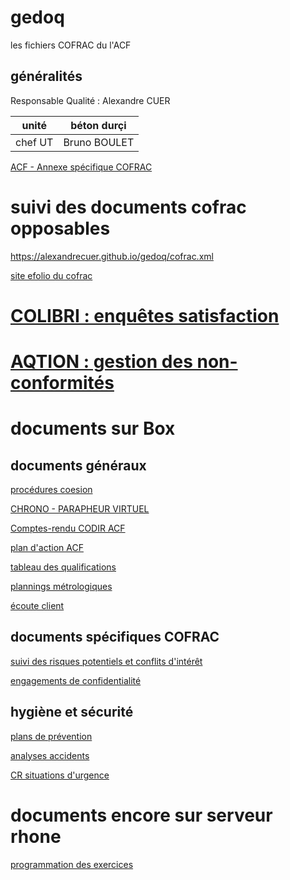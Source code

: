 # gedoq

les fichiers COFRAC du l'ACF

## généralités

Responsable Qualité : Alexandre CUER 

unité | béton durçi
---|--
chef UT | Bruno BOULET

[ACF - Annexe spécifique COFRAC](ACF.P.001_annexe_specifique_COFRAC.md)

# suivi des documents cofrac opposables

https://alexandrecuer.github.io/gedoq/cofrac.xml

[site efolio du cofrac](https://efolio.cofrac.fr/)

# [COLIBRI : enquêtes satisfaction](http://ceremacf.herokuapp.com)

# [AQTION : gestion des non-conformités](https://aqtion.cerema.fr) 

# documents sur Box

## documents généraux

[procédures coesion](https://cerema.app.box.com/folder/57797962566)

[CHRONO - PARAPHEUR VIRTUEL](https://cerema.app.box.com/file/808905432242)

[Comptes-rendu CODIR ACF](https://cerema.app.box.com/folder/136898846461)

[plan d'action ACF](https://cerema.app.box.com/folder/145283685567)

[tableau des qualifications](https://cerema.app.box.com/folder/128105370024)

[plannings métrologiques](https://cerema.app.box.com/folder/128105370024)

[écoute client](https://cerema.app.box.com/folder/127812808800)

## documents spécifiques COFRAC

[suivi des risques potentiels et conflits d'intérêt](https://cerema.app.box.com/file/794238570388)

[engagements de confidentialité](https://cerema.app.box.com/folder/127823900752)

## hygiène et sécurité

[plans de prévention](https://cerema.app.box.com/folder/127924986150)

[analyses accidents](https://cerema.app.box.com/folder/127811020615)

[CR situations d'urgence](https://cerema.app.box.com/folder/128177787247)

# documents encore sur serveur rhone

[programmation des exercices](file://rhone/SUPPORTS_RESSOURCES/80.Hygiene_securite_environnement/60.Incendies_Secours/Mise_en_Situation)








